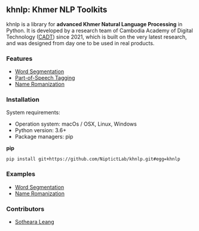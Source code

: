 ## khnlp: Khmer NLP Toolkits

khnlp is a library for **advanced Khmer Natural Language Processing** in Python. 
It is developed by a research team of Cambodia Academy of Digital Technology ([CADT](http://cadt.edu.kh/)) since 2021, which is built on the very latest research, and was designed from day one to be used in real products.
 
### Features
* [Word Segmentation](https://github.com/NiptictLab/khnlp/tree/main/khnlp/segment)
* [Part-of-Speech Tagging](https://github.com/NiptictLab/khnlp/tree/main/khnlp/pos)
* [Name Romanization](https://github.com/NiptictLab/khnlp/tree/main/khnlp/romanize)



### Installation
System requirements:
* Operation system: macOs / OSX, Linux, Windows
* Python version: 3.6+
* Package managers: pip

**pip**

`pip install git+https://github.com/NiptictLab/khnlp.git#egg=khnlp`

### Examples
* [Word Segmentation](https://github.com/NiptictLab/khnlp/tree/main/example/segment)
* [Name Romanization](https://github.com/NiptictLab/khnlp/tree/main/example/romanize)

### Contributors
* [Sotheara Leang](mailto:leangsotheara@gmail.com)

